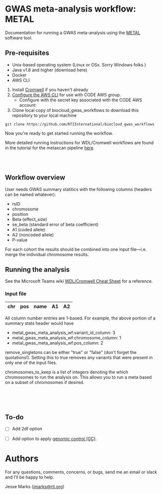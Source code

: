 # GWAS meta-analysis workflow: METAL
Documentation for running a GWAS meta-analysis using the [METAL](https://genome.sph.umich.edu/wiki/METAL_Documentation) software tool.

## Pre-requisites
* Unix-based operating system (Linux or OSx. Sorry Windows folks.)
* Java v1.8 and higher (download here)
* Docker
* AWS CLI

1. Install [Cromwell](https://cromwell.readthedocs.io/en/stable/tutorials/FiveMinuteIntro/) if you haven't already
2. [Configure the AWS CLI](https://docs.aws.amazon.com/cli/latest/userguide/cli-chap-configure.html) for use with CODE AWS group.
    * Configure with the secret key associated with the CODE AWS account
4. Clone local copy of biocloud_gwas_workflows to download this repository to your local machine
```
git clone https://github.com/RTIInternational/biocloud_gwas_workflows
```
Now you're ready to get started running the workflow.

More detailed running instructions for WDL/Cromwell workflows are found in the tutorial for the metaxcan pipeline [here](https://github.com/RTIInternational/metaxcan-pipeline).




<br><br>

## Workflow overview
User needs GWAS summary statitics with the following columns (headers can be named whatever):
* rsID
* chromosome
* position
* Beta (effect_size)
* se_beta (standard error of beta coefficient)
* A1 (coded allele)
* A2 (noncoded allele)
* P-value

For each cohort the results should be combined into one input file—i.e. merge the individual chromosome results.

## Running the analysis
See the Microsoft Teams wiki [WDL/Cromwell Cheat Sheet](https://teams.microsoft.com/l/entity/com.microsoft.teamspace.tab.wiki/tab::61aecad5-13fa-4bde-adce-ba3b16950439?context=%7B%22subEntityId%22%3A%22%7B%5C%22pageId%5C%22%3A18%2C%5C%22origin%5C%22%3A2%7D%22%2C%22channelId%22%3A%2219%3Af42632e48b7c4b9e9f362afa1e4e1957%40thread.tacv2%22%7D&tenantId=2ffc2ede-4d44-4994-8082-487341fa43fb) for a reference. 

### Input file

| chr | pos | name | A1 | A2 |
|-----|-----|------|----|----|


All column number entries are 1-based. For example, the above portion of a summary stats header would have
* metal_gwas_meta_analysis_wf:variant_id_column: 3
* metal_gwas_meta_analysis_wf:chromosome_column: 1
* metal_gwas_meta_analysis_wf:pos_column: 2

remove_singletons can be either "true" or "false" (don't forget the quotations!). Setting this to true removes any variants that were present in only one of the input files. 

chromosomes_to_keep is a list of integers denoting the which chromosomes to run the analysis on. This allows you to run a meta based on a subset of chromosomes if desired.


<br><br><br>
## To-do 
- [ ] Add 2df option
- [ ] Add option to apply [genomic control (GC)](https://en.wikipedia.org/wiki/Genomic_control).


# Authors
For any questions, comments, concerns, or bugs, send me an email or slack and I'll be happy to help.

Jesse Marks (jmarks@rti.org)
